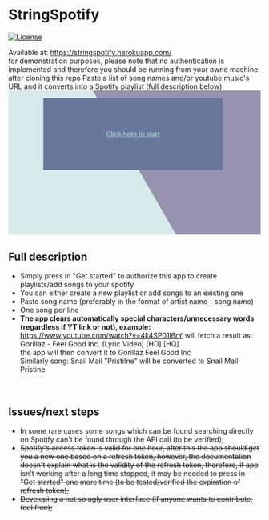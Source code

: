 # StringSpotify
[![License](https://img.shields.io/badge/License-Apache%202.0-blue.svg)](https://github.com/sylleryum/StringSpotify/blob/master/LICENSE.txt)

Available at: https://stringspotify.herokuapp.com/<br> for demonstration purposes, please note that no authentication is implemented and therefore you should be running from your owne machine after cloning this repo
Paste a list of song names and/or youtube music's URL and it converts into a Spotify playlist (full description below)
![system working](https://github.com/sylleryum/StringSpotify/blob/master/description.gif)


## Full description
* Simply press in "Get started" to authorize this app to create playlists/add songs to your spotify<br>
* You can either create a new playlist or add songs to an existing one<br>
* Paste song name (preferably in the format of artist name - song name)<br>
* One song per line<br>
* <b>The app clears automatically special characters/unnecessary words (regardless if YT link or not), example:</b><br>
https://www.youtube.com/watch?v=4k4SP01l6rY will fetch a result as: Gorillaz - Feel Good Inc. (Lyric Video) [HD] [HQ]<br>
the app will then convert it to Gorillaz Feel Good Inc<br>
Similarly song: Snail Mail "Pristi!ne" will be converted to Snail Mail Pristine<br>
<br><br>

## Issues/next steps
* In some rare cases some songs which can be found searching directly on Spotify can't be found through the API call (to be verified);<br>
* <strike>Spotify's access token is valid for one hour, after this the app should get you a new one based on a refresh token, however, the documentation doesn't explain what is the validity of the refresh token, therefore, if app isn't working after a long time stopped, it may be needed to press in "Get started" one more time (to be tested/verified the expiration of refresh token);<br>
* Developing a not so ugly user interface (if anyone wants to contribute, feel free);</strike>
